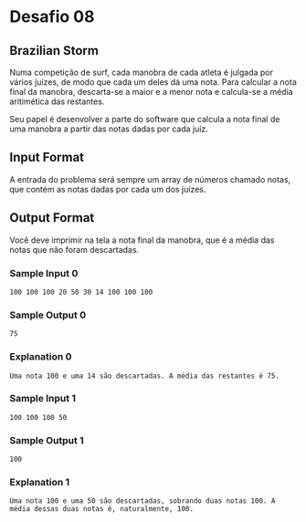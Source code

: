 # Desafio 08

## Brazilian Storm

Numa competição de surf, cada manobra de cada atleta é julgada por vários juízes, de modo que cada um deles dá uma nota. Para calcular a nota final da manobra, descarta-se a maior e a menor nota e calcula-se a média aritimética das restantes.

Seu papel é desenvolver a parte do software que calcula a nota final de uma manobra a partir das notas dadas por cada juíz.


## Input Format

A entrada do problema será sempre um array de números chamado notas, que contém as notas dadas por cada um dos juízes.

## Output Format

Você deve imprimir na tela a nota final da manobra, que é a média das notas que não foram descartadas.

### Sample Input 0

```javascript=
100 100 100 20 50 30 14 100 100 100
```
### Sample Output 0

```javascript=
75
```
### Explanation 0

```javascript=
Uma nota 100 e uma 14 são descartadas. A média das restantes é 75.
```
### Sample Input 1

```javascript=
100 100 100 50
```
### Sample Output 1

```javascript=
100
```
### Explanation 1

```javascript=
Uma nota 100 e uma 50 são descartadas, sobrando duas notas 100. A média dessas duas notas é, naturalmente, 100.
```